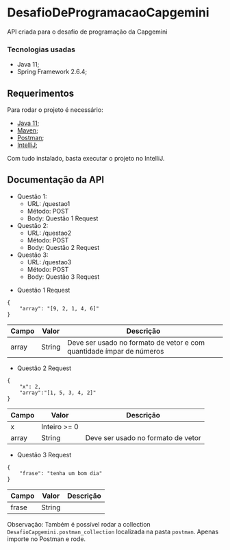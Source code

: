 # DesafioDeProgramacaoCapgemini

API criada para o desafio de programação da Capgemini

### Tecnologias usadas
- Java 11;
- Spring Framework 2.6.4;

## Requerimentos

Para rodar o projeto é necessário:

- [Java 11](https://docs.aws.amazon.com/corretto/latest/corretto-11-ug/downloads-list.html);
- [Maven](https://maven.apache.org/download.cgi);
- [Postman](https://www.postman.com/downloads/);
- [IntelliJ](https://www.jetbrains.com/idea/download);

Com tudo instalado, basta executar o projeto no IntelliJ.

## Documentação da API

- Questão 1: 
  - URL: /questao1
  - Método: POST
  - Body: Questão 1 Request
- Questão 2:
  - URL: /questao2
  - Método: POST
  - Body: Questão 2 Request  
- Questão 3:
  - URL: /questao3
  - Método: POST
  - Body: Questão 3 Request 

* Questão 1 Request
```
{
    "array": "[9, 2, 1, 4, 6]"
}
```

| Campo | Valor | Descrição |
|--|--|--|
| array | String | Deve ser usado no formato de vetor e com quantidade ímpar de números |

* Questão 2 Request
```
{
    "x": 2,
    "array":"[1, 5, 3, 4, 2]"
}
```

| Campo | Valor | Descrição |
|--|--|--|
| x | Inteiro >= 0 | |
| array | String | Deve ser usado no formato de vetor |

* Questão 3 Request
```
{
    "frase": "tenha um bom dia"
}
```

| Campo | Valor | Descrição |
|--|--|--|
| frase | String |  |

Observação: Também é possível rodar a collection `DesafioCapgemini.postman_collection` localizada na pasta `postman`. Apenas importe no Postman e rode.
